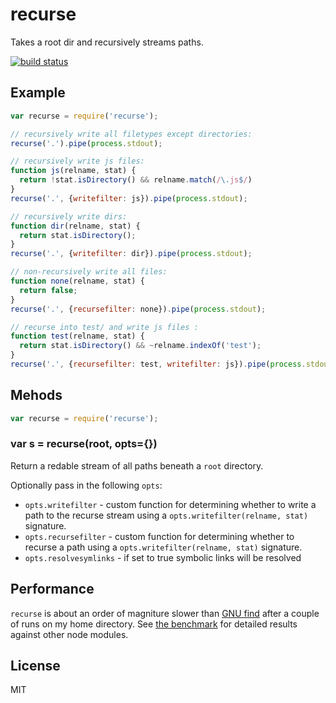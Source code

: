 recurse
=======

Takes a root dir and recursively streams paths.

[![build status](https://secure.travis-ci.org/uggedal/recurse.png)](http://travis-ci.org/uggedal/recurse)

Example
-------

````javascript
var recurse = require('recurse');

// recursively write all filetypes except directories:
recurse('.').pipe(process.stdout);

// recursively write js files:
function js(relname, stat) {
  return !stat.isDirectory() && relname.match(/\.js$/)
}
recurse('.', {writefilter: js}).pipe(process.stdout);

// recursively write dirs:
function dir(relname, stat) {
  return stat.isDirectory();
}
recurse('.', {writefilter: dir}).pipe(process.stdout);

// non-recursively write all files:
function none(relname, stat) {
  return false;
}
recurse('.', {recursefilter: none}).pipe(process.stdout);

// recurse into test/ and write js files :
function test(relname, stat) {
  return stat.isDirectory() && ~relname.indexOf('test');
}
recurse('.', {recursefilter: test, writefilter: js}).pipe(process.stdout);
````

Mehods
------

````javascript
var recurse = require('recurse');
````

### var s = recurse(root, opts={})

Return a redable stream of all paths beneath a `root` directory.

Optionally pass in the following `opts`:

* `opts.writefilter` - custom function for determining whether to write a
  path to the recurse stream using a `opts.writefilter(relname, stat)`
  signature.
* `opts.recursefilter` - custom function for determining whether to recurse a
  path using a `opts.writefilter(relname, stat)` signature.
* `opts.resolvesymlinks` - if set to true symbolic links will be resolved

Performance
-----------

`recurse` is about an order of magniture slower than [GNU find][find]
after a couple of runs on my home directory. See [the benchmark][bench]
for detailed results against other node modules.

License
-------

MIT

[find]: http://www.gnu.org/software/findutils/
[bench]: https://github.com/uggedal/recurse/tree/master/benchmark
